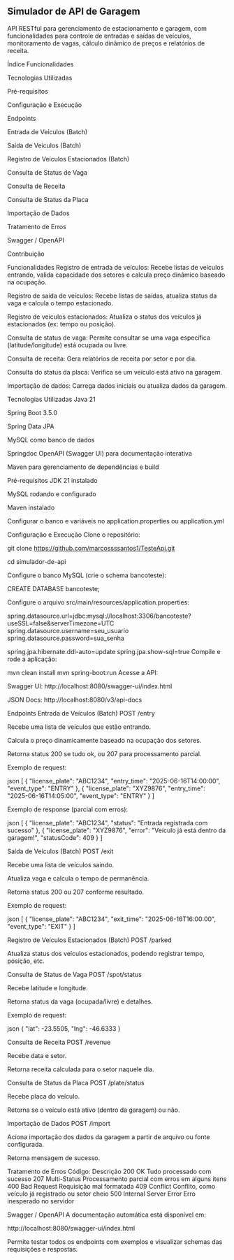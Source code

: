 ## Simulador de API de Garagem 

API RESTful para gerenciamento de estacionamento e garagem, com funcionalidades para controle de entradas e saídas de veículos, monitoramento de vagas, cálculo dinâmico de preços e relatórios de receita.

Índice Funcionalidades

Tecnologias Utilizadas

Pré-requisitos

Configuração e Execução

Endpoints

Entrada de Veículos (Batch)

Saída de Veículos (Batch)

Registro de Veículos Estacionados (Batch)

Consulta de Status de Vaga

Consulta de Receita

Consulta de Status da Placa

Importação de Dados

Tratamento de Erros

Swagger / OpenAPI

Contribuição

Funcionalidades Registro de entrada de veículos: Recebe listas de veículos entrando, valida capacidade dos setores e calcula preço dinâmico baseado na ocupação.

Registro de saída de veículos: Recebe listas de saídas, atualiza status da vaga e calcula o tempo estacionado.

Registro de veículos estacionados: Atualiza o status dos veículos já estacionados (ex: tempo ou posição).

Consulta de status de vaga: Permite consultar se uma vaga específica (latitude/longitude) está ocupada ou livre.

Consulta de receita: Gera relatórios de receita por setor e por dia.

Consulta do status da placa: Verifica se um veículo está ativo na garagem.

Importação de dados: Carrega dados iniciais ou atualiza dados da garagem.

Tecnologias Utilizadas Java 21

Spring Boot 3.5.0

Spring Data JPA

MySQL como banco de dados

Springdoc OpenAPI (Swagger UI) para documentação interativa

Maven para gerenciamento de dependências e build

Pré-requisitos JDK 21 instalado

MySQL rodando e configurado

Maven instalado

Configurar o banco e variáveis no application.properties ou application.yml

Configuração e Execução Clone o repositório:

git clone https://github.com/marcossssantos1/TesteApi.git 

cd simulador-de-api 

Configure o banco MySQL (crie o schema bancoteste):

CREATE DATABASE bancoteste; 

Configure o arquivo src/main/resources/application.properties:

spring.datasource.url=jdbc:mysql://localhost:3306/bancoteste?useSSL=false&serverTimezone=UTC 
spring.datasource.username=seu_usuario 
spring.datasource.password=sua_senha

spring.jpa.hibernate.ddl-auto=update spring.jpa.show-sql=true Compile e rode a aplicação:

mvn clean install mvn spring-boot:run Acesse a API:

Swagger UI: http://localhost:8080/swagger-ui/index.html

JSON Docs: http://localhost:8080/v3/api-docs

Endpoints Entrada de Veículos (Batch) POST /entry

Recebe uma lista de veículos que estão entrando.

Calcula o preço dinamicamente baseado na ocupação dos setores.

Retorna status 200 se tudo ok, ou 207 para processamento parcial.

Exemplo de request:

json [ { "license_plate": "ABC1234", "entry_time": "2025-06-16T14:00:00", "event_type": "ENTRY" }, { "license_plate": "XYZ9876", "entry_time": "2025-06-16T14:05:00", "event_type": "ENTRY" } ] 

Exemplo de response (parcial com erros):

json [ { "license_plate": "ABC1234", "status": "Entrada registrada com sucesso" }, { "license_plate": "XYZ9876", "error": "Veículo já está dentro da garagem!", "statusCode": 409 } ]

Saída de Veículos (Batch) POST /exit

Recebe uma lista de veículos saindo.

Atualiza vaga e calcula o tempo de permanência.

Retorna status 200 ou 207 conforme resultado.

Exemplo de request:

json [ { "license_plate": "ABC1234", "exit_time": "2025-06-16T16:00:00", "event_type": "EXIT" } ]

Registro de Veículos Estacionados (Batch) POST /parked

Atualiza status dos veículos estacionados, podendo registrar tempo, posição, etc.

Consulta de Status de Vaga POST /spot/status

Recebe latitude e longitude.

Retorna status da vaga (ocupada/livre) e detalhes.

Exemplo de request:

json { "lat": -23.5505, "lng": -46.6333 }

Consulta de Receita POST /revenue

Recebe data e setor.

Retorna receita calculada para o setor naquele dia.

Consulta de Status da Placa POST /plate/status

Recebe placa do veículo.

Retorna se o veículo está ativo (dentro da garagem) ou não.

Importação de Dados POST /import

Aciona importação dos dados da garagem a partir de arquivo ou fonte configurada.

Retorna mensagem de sucesso.

Tratamento de Erros Código:
Descrição 
200 OK Tudo processado com sucesso 
207 Multi-Status Processamento parcial com erros em alguns itens 
400 Bad Request Requisição mal formatada 409 Conflict Conflito, como veículo já registrado ou setor cheio 
500 Internal Server Error Erro inesperado no servidor

Swagger / OpenAPI A documentação automática está disponível em:

http://localhost:8080/swagger-ui/index.html 

Permite testar todos os endpoints com exemplos e visualizar schemas das requisições e respostas.
